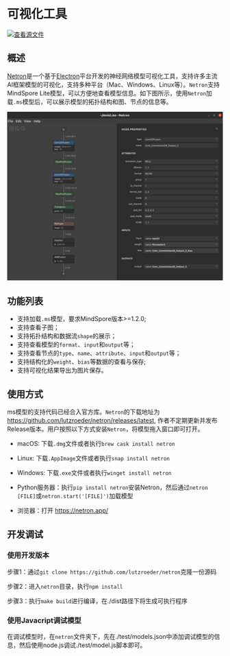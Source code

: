 # 可视化工具

[![查看源文件](https://mindspore-website.obs.cn-north-4.myhuaweicloud.com/website-images/r1.9/resource/_static/logo_source.png)](https://gitee.com/mindspore/docs/blob/r1.9/docs/lite/docs/source_zh_cn/use/visual_tool.md)

## 概述

[Netron](https://github.com/lutzroeder/netron)是一个基于[Electron](http://www.electronjs.org/)平台开发的神经网络模型可视化工具，支持许多主流AI框架模型的可视化，支持多种平台（Mac、Windows、Linux等）。`Netron`支持MindSpore Lite模型，可以方便地查看模型信息。如下图所示，使用`Netron`加载`.ms`模型后，可以展示模型的拓扑结构和图、节点的信息等。

![img](../images/visual_mnist.png)

## 功能列表

- 支持加载`.ms`模型，要求MindSpore版本>=1.2.0;
- 支持查看子图；
- 支持拓扑结构和数据流`shape`的展示；
- 支持查看模型的`format`、`input`和`output`等；
- 支持查看节点的`type`、`name`、`attribute`、`input`和`output`等；
- 支持结构化的`weight`、`bias`等数据的查看与保存;
- 支持可视化结果导出为图片保存。

## 使用方式

ms模型的支持代码已经合入官方库。`Netron`的下载地址为 <https://github.com/lutzroeder/netron/releases/latest>, 作者不定期更新并发布Release版本。用户按照以下方式安装`Netron`，将模型拖入窗口即可打开。

- macOS: 下载`.dmg`文件或者执行`brew cask install netron`

- Linux: 下载`.AppImage`文件或者执行`snap install netron`

- Windows: 下载`.exe`文件或者执行`winget install netron`

- Python服务器：执行`pip install netron`安装Netron，然后通过`netron [FILE]`或`netron.start('[FILE]')`加载模型

- 浏览器：打开 <https://netron.app/>

## 开发调试

### 使用开发版本

步骤1：通过`git clone https://github.com/lutzroeder/netron`克隆一份源码

步骤2：进入`netron`目录，执行`npm install`

步骤3：执行`make build`进行编译，在./dist路径下将生成可执行程序

### 使用Javacript调试模型

在调试模型时，在`netron`文件夹下，先在./test/models.json中添加调试模型的信息，然后使用node.js调试./test/model.js脚本即可。
